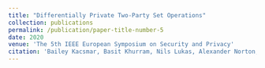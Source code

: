 ```yaml
---
title: "Differentially Private Two-Party Set Operations"
collection: publications
permalink: /publication/paper-title-number-5
date: 2020
venue: 'The 5th IEEE European Symposium on Security and Privacy'
citation: 'Bailey Kacsmar, Basit Khurram, Nils Lukas, Alexander Norton, Masoumeh Shafieinejad, Zhiwei Shang, Yasser Baseri, Maryam Sepehri, Simon Oya, and Florian Kerschbaum, Differentially Private Two-Party Set Operations, IEEE EuroS&P 2020'
---
```


